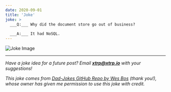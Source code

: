 ```yaml
---
date: 2020-09-01
title: 'Joke'
joke: >
  ___Q:___ Why did the document store go out of business?
  
  ___A:___ It had NoSQL.
---
```


![Joke Image](https://private.xtrp.io/projects/DailyDeveloperJokes/public_image_server/images/5e12594a73e61.png)

---
*Have a joke idea for a future post? Email **[xtrp@xtrp.io](mailto:xtrp@xtrp.io)** with your suggestions!*

*This joke comes from [Dad-Jokes GitHub Repo by Wes Bos](https://github.com/wesbos/dad-jokes) (thank you!), whose owner has given me permission to use this joke with credit.*

<!-- 
Joke text:
**Q:** Why did the document store go out of business?

**A:** It had NoSQL.
 -->

